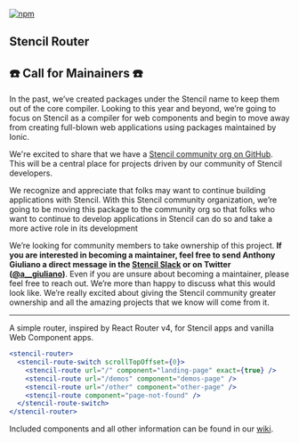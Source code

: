 [![npm][npm-badge]][npm-badge-url]
## Stencil Router

## ☎️ Call for Mainainers ☎️

In the past, we’ve created packages under the Stencil name to keep them out of the core compiler. Looking to this year and beyond, we’re going to focus on Stencil as a compiler for web components and begin to move away from creating full-blown web applications using packages maintained by Ionic.

We're excited to share that we have a [Stencil community org on GitHub](https://github.com/stencil-community). This will be a central place for projects driven by our community of Stencil developers.

We recognize and appreciate that folks may want to continue building applications with Stencil. With this Stencil community organization, we’re going to be moving this package to the community org so that folks who want to continue to develop applications in Stencil can do so and take a more active role in its development

We’re looking for community members to take ownership of this project. **If you are interested in becoming a maintainer, feel free to send Anthony Giuliano a direct message in the [Stencil Slack](https://stencil-worldwide.slack.com/archives/D03EU2YMN0P) or on Twitter ([@a__giuliano](https://twitter.com/a__giuliano))**. Even if you are unsure about becoming a maintainer, please feel free to reach out. We’re more than happy to discuss what this would look like. We’re really excited about giving the Stencil community greater ownership and all the amazing projects that we know will come from it.

---

A simple router, inspired by React Router v4, for Stencil apps and vanilla Web Component apps.

```jsx
<stencil-router>
  <stencil-route-switch scrollTopOffset={0}>
    <stencil-route url="/" component="landing-page" exact={true} />
    <stencil-route url="/demos" component="demos-page" />
    <stencil-route url="/other" component="other-page" />
    <stencil-route component="page-not-found" />
  </stencil-route-switch>
</stencil-router>
```

Included components and all other information can be found in our [wiki].

[wiki]: https://github.com/ionic-team/stencil-router/wiki

[npm-badge]: https://img.shields.io/npm/v/@stencil/router.svg
[npm-badge-url]: https://www.npmjs.com/package/@stencil/router
